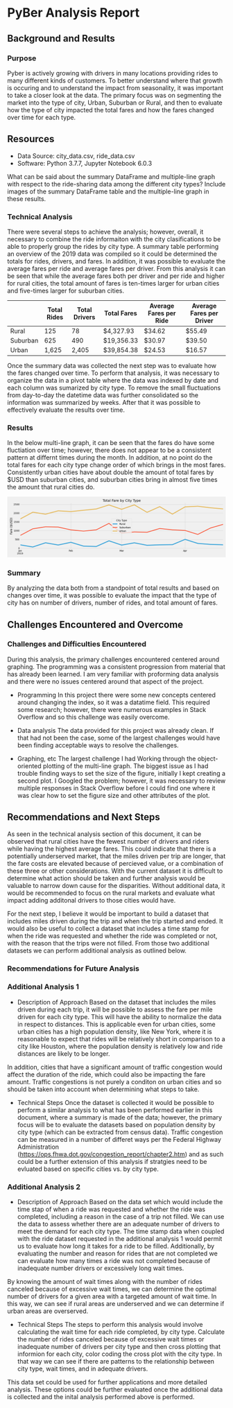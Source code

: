 # PyBer Analysis Report

## Background and Results

### Purpose
Pyber is actively growing with drivers in many locations providing rides to many different kinds of customers.  To better understand where that growth is occuring and to understand the impact from seasonality, it was important to take a closer look at the data.  The primary focus was on segmenting the market into the type of city, Urban, Suburban or Rural, and then to evaluate how the type of city impacted the total fares and how the fares changed over time for each type.  

## Resources
- Data Source:  city_data.csv, ride_data.csv
- Software:  Python 3.7.7, Jupyter Notebook 6.0.3

What can be said about the summary DataFrame and multiple-line graph with respect to the ride-sharing data among the different city types? Include images of the summary DataFrame table and the multiple-line graph in these results.

### Technical Analysis
There were several steps to achieve the analysis; however, overall, it necessary to combine the ride informaiton with the city clasifications to be able to properly group the rides by city type.  A summary table performing an overview of the 2019 data was compiled so it could be determined the totals for rides, drivers, and fares.  In addition, it was possible to evaluate the average fares per ride and average fares per driver.  From this analysis it can be seen that while the average fares both per driver and per ride and higher for rural cities, the total amount of fares is ten-times larger for urban cities and five-times larger for suburban cities.

|  | Total Rides | Total Drivers | Total Fares | Average Fares per Ride | Average Fares per Driver |
| --- | --- | --- | --- | --- | --- |
|Rural | 125 | 78 | $4,327.93 | $34.62 | $55.49 |
|Suburban | 625 | 490 | $19,356.33 | $30.97 | $39.50 |
|Urban | 1,625 | 2,405 | $39,854.38 | $24.53 | $16.57 |

Once the summary data was collected the next step was to evaluate how the fares changed over time.  To perform that analysis, it was necessary to organize the data in a pivot table where the data was indexed by date and each column was sumarized by city type.  To remove the small fluctuations from day-to-day the datetime data was further consolidated so the information was summarized by weeks.  After that it was possible to effectively evaluate the results over time.


### Results
In the below multi-line graph, it can be seen that the fares do have some fluctiation over time; however, there does not appear to be a consistent pattern at differnt times during the month.  In addition, at no point do the total fares for each city type change order of which brings in the most fares.  Consistently urban cities have about double the amount of total fares by $USD than suburban cities, and suburban cities bring in almost five times the amount that rural cities do.  

!["PyBer Fares over time by City Type"](https://github.com/Duegan24/PyBer_Analysis/blob/master/Analysis/Fig8.png)

### Summary
By analyzing the data both from a standpoint of total results and based on changes over time, it was possible to evaluate the impact that the type of city has on number of drivers, number of rides, and total amount of fares.

## Challenges Encountered and Overcome

### Challenges and Difficulties Encountered
During this analysis, the primary challenges encountered centered around graphing.  The programming was a consistent progression from material that has already been learned.  I am very familiar with proforming data analysis and there were no issues centered around that aspect of the project.

* Programming
In this project there were some new concepts centered around changing the index, so it was a datatime field.  This required some research; however, there were numerous examples in Stack Overflow and so this challenge was easily overcome.

* Data analysis
The data provided for this project was already clean.  If that had not been the case, some of the largest challenges would have been finding acceptable ways to resolve the challenges.

* Graphing, etc
The largest challenge I had Working through the object-oriented plotting of the multi-line graph.  The biggest issue as I had trouble finding ways to set the size of the figure, initially I kept creating a second plot.  I Googled the problem; however, it was necessary to review multiple responses in Stack Overflow before I could find one where it was clear how to set the figure size and other attributes of the plot.

## Recommendations and Next Steps
As seen in the technical analysis section of this document, it can be observed that rural cities have the fewest number of drivers and riders while having the highest average fares.  This could indicate that there is a potentially underserved market, that the miles driven per trip are longer, that the fare costs are elevated because of percieved value, or a combination of these three or other considerations.  With the current dataset it is difficult to determine what action should be taken and further analysis would be valuable to narrow down cause for the disparities.  Without additional data, it would be recommended to focus on the rural markets and evaluate what impact adding additonal drivers to those cities would have. 

For the next step, I believe it would be important to build a dataset that includes miles driven during the trip and when the trip started and ended.  It would also be useful to collect a dataset that includes a time stamp for when the ride was requested and whether the ride was completed or not, with the reason that the trips were not filled.  From those two additional datasets we can perform additional analysis as outlined below.

### Recommendations for Future Analysis

### Additional Analysis 1

* Description of Approach
Based on the dataset that includes the miles driven during each trip, it will be possible to assess the fare per mile driven for each city type.  This will have the ability to normalize the data in respect to distances.  This is applicable even for urban cities, some urban cities has a high population density, like New York, where it is reasonable to expect that rides will be relatively short in comparison to a city like Houston, where the population density is relatively low and ride distances are likely to be longer.

In addition, cities that have a significant amount of traffic congestion would affect the duration of the ride, which could also be impacting the fare amount.  Traffic congestions is not purely a conditon on urban cities and so should be taken into account when determining what steps to take. 

* Technical Steps
Once the dataset is collected it would be possible to perform a similar analysis to what has been performed earlier in this document, where a summary is made of the data; however, the primary focus will be to evaluate the datasets based on population density by city type (which can be extracted from census data).  Traffic congestion can be measured in a number of differet ways per the Federal Highway Administration (https://ops.fhwa.dot.gov/congestion_report/chapter2.htm) and as such could be a further extension of this analysis if stratgies need to be evluated based on specific cities vs. by city type.

### Additional Analysis 2

* Description of Approach
Based on the data set which would include the time stap of when a ride was requested and whether the ride was completed, including a reason in the case of a trip not filled.  We can use the data to assess whether there are an adequate number of drivers to meet the demand for each city type.  The time stamp data when coupled with the ride dataset requested in the additional analysis 1 would permit us to evaluate how long it takes for a ride to be filled.  Additionally, by evaluating the number and reason for rides that are not completed we can evaluate how many times a ride was not completed because of inadequate number drivers or excessively long wait times.  

By knowing the amount of wait times along with the number of rides canceled because of excessive wait times, we can determine the optimal number of drivers for a given area with a targeted amount of wait time.  In this way, we can see if rural areas are underserved and we can determine if urban areas are overserved.

* Technical Steps
The steps to perform this analysis would involve calculating the wait time for each ride completed, by city type. Calculate the number of rides canceled because of excessive wait times or inadequate number of drivers per city type and then cross plotting that informion for each city, color coding the cross plot with the city type.  In that way we can see if there are patterns to the relationship between city type, wait times, and in adequate drivers.

This data set could be used for further applications and more detailed analysis.  These options could be further evaluated once the additional data is collected and the inital analysis performed above is performed.
